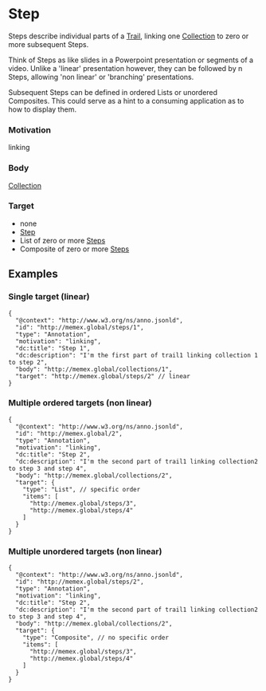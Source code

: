 
# Step

Steps describe individual parts of a [Trail](Trail.md), linking one [Collection](Collection.md) to zero or more subsequent Steps.

Think of Steps as like slides in a Powerpoint presentation or segments of a video. Unlike a 'linear' presentation however, they can be followed by n Steps, allowing 'non linear' or 'branching' presentations. 

Subsequent Steps can be defined in ordered Lists or unordered Composites. This could serve as a hint to a consuming application as to how to display them.

### Motivation 
linking

### Body
[Collection](Collection.md)

### Target
- none
- [Step](Step.md)
- List of zero or more [Steps](Step.md)
- Composite of zero or more [Steps](Step.md)

## Examples

### Single target (linear)

```
{
  "@context": "http://www.w3.org/ns/anno.jsonld",
  "id": "http://memex.global/steps/1",
  "type": "Annotation",
  "motivation": "linking",
  "dc:title": "Step 1",
  "dc:description": "I'm the first part of trail1 linking collection 1 to step 2",
  "body": "http://memex.global/collections/1",
  "target": "http://memex.global/steps/2" // linear
}
```

### Multiple ordered targets (non linear)
```
{
  "@context": "http://www.w3.org/ns/anno.jsonld",
  "id": "http://memex.global/2",
  "type": "Annotation",
  "motivation": "linking",
  "dc:title": "Step 2",
  "dc:description": "I'm the second part of trail1 linking collection2 to step 3 and step 4",
  "body": "http://memex.global/collections/2",
  "target": {
    "type": "List", // specific order
    "items": [
      "http://memex.global/steps/3",
      "http://memex.global/steps/4"
    ]
  }
}
```

### Multiple unordered targets (non linear)
```
{
  "@context": "http://www.w3.org/ns/anno.jsonld",
  "id": "http://memex.global/steps/2",
  "type": "Annotation",
  "motivation": "linking",
  "dc:title": "Step 2",
  "dc:description": "I'm the second part of trail1 linking collection2 to step 3 and step 4",
  "body": "http://memex.global/collections/2",
  "target": {
    "type": "Composite", // no specific order
    "items": [
      "http://memex.global/steps/3",
      "http://memex.global/steps/4"
    ]
  }
}
```